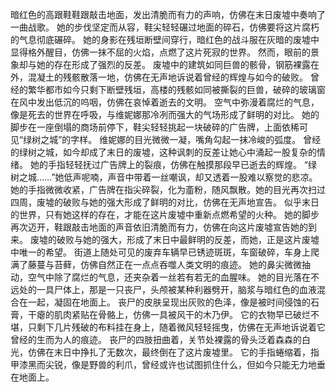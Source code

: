 暗红色的高跟鞋鞋跟敲击地面，发出清脆而有力的声响，仿佛在末日废墟中奏响了一曲战歌。
她的步伐坚定而从容，鞋尖轻轻碾过地面的碎石，仿佛要将这片腐朽的气息彻底碾碎。
她的身影在残垣断壁间穿行，暗红色的战斗服在灰暗的废墟中显得格外醒目，仿佛一抹不屈的火焰，点燃了这片死寂的世界。
然而，眼前的景象却与她的存在形成了强烈的反差。
废墟中的建筑如同巨兽的骸骨，钢筋裸露在外，混凝土的残骸散落一地，仿佛在无声地诉说着曾经的辉煌与如今的破败。
曾经的繁华都市如今只剩下断壁残垣，高楼的残骸如同被撕裂的巨兽，破碎的玻璃窗在风中发出低沉的呜咽，仿佛在哀悼着逝去的文明。
空气中弥漫着腐烂的气息，像是死去的世界在呼吸，与维妮娜那冷冽而强大的气场形成了鲜明的对比。
她的脚步在一座倒塌的商场前停下，鞋尖轻轻挑起一块破碎的广告牌，上面依稀可见“绿树之城”的字样。
维妮娜的目光微微一凝，嘴角勾起一抹冷峻的弧度。
曾经的绿树之城，如今却成了末日的废墟，这种讽刺的反差让她心中涌起一股复杂的情绪。
她的手指轻轻抚过广告牌上的裂痕，仿佛在触摸那段早已逝去的辉煌。
“绿树之城……”她低声呢喃，声音中带着一丝嘲讽，却又透着一股难以察觉的悲凉。
她的手指微微收紧，广告牌在指尖碎裂，化为齑粉，随风飘散。她的目光再次扫过四周，废墟的破败与她的强大形成了鲜明的对比，仿佛在无声地宣告。
似乎末日的世界，只有她这样的存在，才能在这片废墟中重新点燃希望的火种。
她的脚步再次迈开，鞋跟敲击地面的声音依旧清脆而有力，仿佛在向这片废墟宣告她的到来。
废墟的破败与她的强大，形成了末日中最鲜明的反差，而她，正是这片废墟中唯一的希望。
街道上随处可见的废弃车辆早已锈迹斑斑，车窗破碎，车身上爬满了藤蔓与苔藓，仿佛自然正在一点点吞噬人类文明的痕迹。
她的鼻尖微微抽动，空气中除了腐烂的气息，还夹杂着一丝若有若无的血腥味。
她的目光落在不远处的一具尸体上，那是一只丧尸，头颅被某种利器劈开，脑浆与暗红色的血液混合在一起，凝固在地面上。
丧尸的皮肤呈现出灰败的色泽，像是被时间侵蚀的石膏，干瘪的肌肉紧贴在骨骼上，仿佛一具被风干的木乃伊。
它的衣物早已破烂不堪，只剩下几片残破的布料挂在身上，随着微风轻轻摇曳，仿佛在无声地诉说着它曾经的生而为人的痕迹。
丧尸的四肢扭曲着，关节处裸露的骨头泛着森森的白光，仿佛在末日中挣扎了无数次，最终倒在了这片废墟里。
它的手指蜷缩着，指甲漆黑而尖锐，像是野兽的利爪，曾经或许也试图抓住什么，但如今只能无力地垂在地面上。